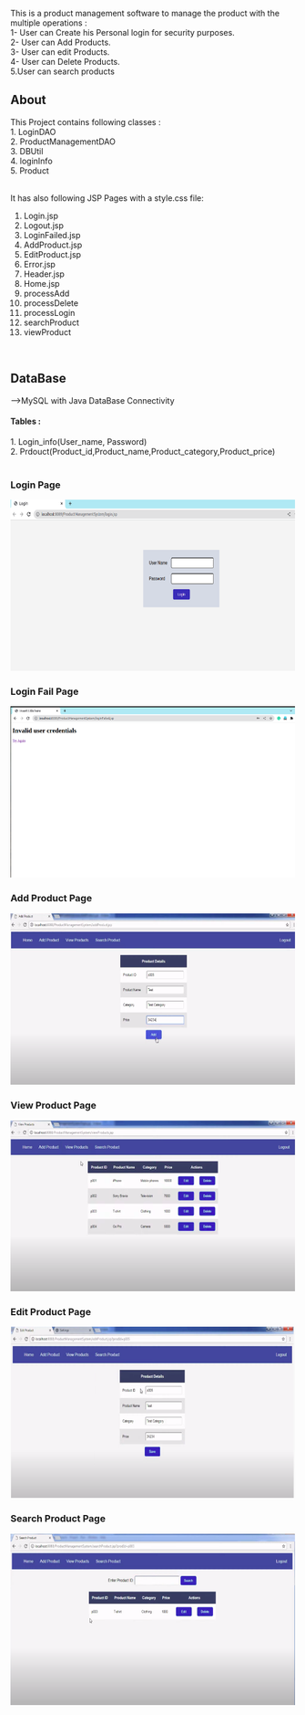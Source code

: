 This is a product management software to manage the product with the multiple operations :<br>
1- User can Create his Personal login for security purposes.<br>
2- User can Add Products.<br>
3- User can edit Products.<br>
4- User can Delete Products.<br>
5.User can search products<br>

<h2>About</h2>
This Project contains following classes :<br>
1. LoginDAO <br>
2. ProductManagementDAO <br>
3. DBUtil  <br>
4. loginInfo  <br>
5. Product  <br>
<br>

It has also following JSP Pages with a style.css file: <br>
1. Login.jsp <br>
2. Logout.jsp  <br>
3. LoginFailed.jsp   <br>
4. AddProduct.jsp  <br>
5. EditProduct.jsp  <br>
6. Error.jsp   <br>
7. Header.jsp   <br>
8. Home.jsp   <br>
9. processAdd  <br>
10. processDelete  <br>
11. processLogin  <br>
12. searchProduct  <br>
13. viewProduct  <br>
<br>
<h2>DataBase</h2>
-->MySQL with Java DataBase Connectivity<br>
<h4>Tables : </h4>
1. Login_info(User_name, Password)<br>
2. Prdouct(Product_id,Product_name,Product_category,Product_price)<br>
<br>
<h3>Login Page</h3>
<img src="login" width="500" height="300"> 
<h3>Login Fail Page</h3>
<img src="login_failed.png" width="500" height="300"> 
<h3>Add Product Page</h3>
<img src="addProd.png" width="500" height="300">
<h3>View Product Page</h3>
<img src="viewProd.png" width="500" height="300">
<h3>Edit Product Page</h3>
<img src="editProd.png" width="500" height="300">
<h3>Search Product Page</h3>
<img src="searchProd.png" width="500" height="300">
